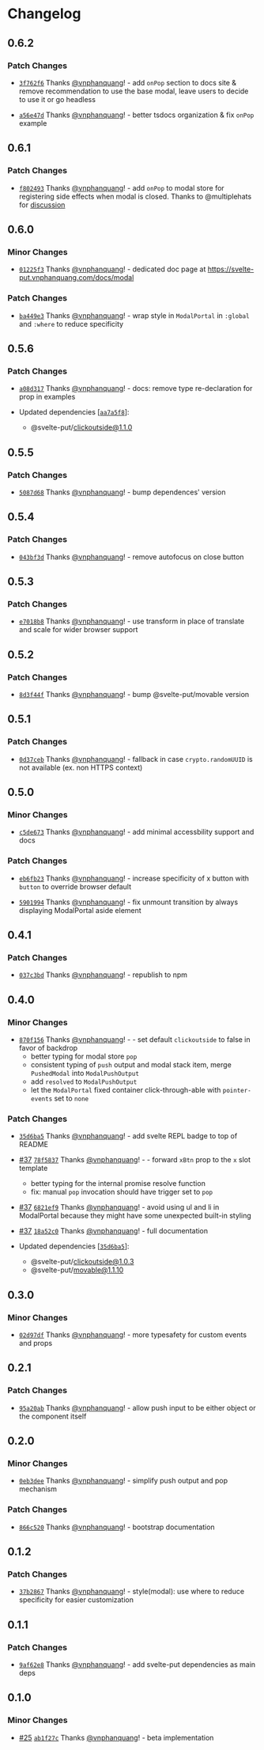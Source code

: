 # Changelog

## 0.6.2

### Patch Changes

- [`3f762f6`](https://github.com/vnphanquang/svelte-put/commit/3f762f68f129113bd2632c6e37688a71159e5347) Thanks [@vnphanquang](https://github.com/vnphanquang)! - add `onPop` section to docs site & remove recommendation to use the base modal, leave users to decide to use it or go headless

- [`a56e47d`](https://github.com/vnphanquang/svelte-put/commit/a56e47dc85b449036fc9e4fa18db46e2f399afc3) Thanks [@vnphanquang](https://github.com/vnphanquang)! - better tsdocs organization & fix `onPop` example

## 0.6.1

### Patch Changes

- [`f802493`](https://github.com/vnphanquang/svelte-put/commit/f802493fe012fd70e0336cda245b6820c35a68f9) Thanks [@vnphanquang](https://github.com/vnphanquang)! - add `onPop` to modal store for registering side effects when modal is closed. Thanks to @multiplehats for [discussion](https://github.com/vnphanquang/svelte-put/discussions/113#discussioncomment-4705416)

## 0.6.0

### Minor Changes

- [`01225f3`](https://github.com/vnphanquang/svelte-put/commit/01225f39809ce10e4ebd0d7604976d18bed93ded) Thanks [@vnphanquang](https://github.com/vnphanquang)! - dedicated doc page at https://svelte-put.vnphanquang.com/docs/modal

### Patch Changes

- [`ba449e3`](https://github.com/vnphanquang/svelte-put/commit/ba449e3afb68b7ba49915d1a6020e6e574e11087) Thanks [@vnphanquang](https://github.com/vnphanquang)! - wrap style in `ModalPortal` in `:global` and `:where` to reduce specificity

## 0.5.6

### Patch Changes

- [`a08d317`](https://github.com/vnphanquang/svelte-put/commit/a08d31721f86f1c11864ff811eef4ca754bc31ac) Thanks [@vnphanquang](https://github.com/vnphanquang)! - docs: remove type re-declaration for prop in examples

- Updated dependencies [[`aa7a5f8`](https://github.com/vnphanquang/svelte-put/commit/aa7a5f82df60551044a108e2d24cbf29314e9680)]:
  - @svelte-put/clickoutside@1.1.0

## 0.5.5

### Patch Changes

- [`5087d68`](https://github.com/vnphanquang/svelte-put/commit/5087d68b6a4626f96c0237fe7af19f8e50e06c70) Thanks [@vnphanquang](https://github.com/vnphanquang)! - bump dependences' version

## 0.5.4

### Patch Changes

- [`043bf3d`](https://github.com/vnphanquang/svelte-put/commit/043bf3dc4758071b9416ded43d8e59597a5bcc57) Thanks [@vnphanquang](https://github.com/vnphanquang)! - remove autofocus on close button

## 0.5.3

### Patch Changes

- [`e7018b8`](https://github.com/vnphanquang/svelte-put/commit/e7018b8a24a6c9abd6eefa977d992fe07dddd1f4) Thanks [@vnphanquang](https://github.com/vnphanquang)! - use transform in place of translate and scale for wider browser support

## 0.5.2

### Patch Changes

- [`8d3f44f`](https://github.com/vnphanquang/svelte-put/commit/8d3f44f41672d18dc63722f3b4e74883dfaad9c6) Thanks [@vnphanquang](https://github.com/vnphanquang)! - bump @svelte-put/movable version

## 0.5.1

### Patch Changes

- [`0d37ceb`](https://github.com/vnphanquang/svelte-put/commit/0d37ceb26a719e3910bdcd52f16e1b7dfc093118) Thanks [@vnphanquang](https://github.com/vnphanquang)! - fallback in case `crypto.randomUUID` is not available (ex. non HTTPS context)

## 0.5.0

### Minor Changes

- [`c5de673`](https://github.com/vnphanquang/svelte-put/commit/c5de6733c3c7df21d8232b59e2bd3560ea1ada24) Thanks [@vnphanquang](https://github.com/vnphanquang)! - add minimal accessbility support and docs

### Patch Changes

- [`eb6fb23`](https://github.com/vnphanquang/svelte-put/commit/eb6fb23b643720b20b64e714e65d49f1073b10a9) Thanks [@vnphanquang](https://github.com/vnphanquang)! - increase specificity of x button with `button` to override browser default

- [`5901994`](https://github.com/vnphanquang/svelte-put/commit/59019948662c9403c3acb79a8d70c22af7f884dd) Thanks [@vnphanquang](https://github.com/vnphanquang)! - fix unmount transition by always displaying ModalPortal aside element

## 0.4.1

### Patch Changes

- [`037c3bd`](https://github.com/vnphanquang/svelte-put/commit/037c3bdba6fa75ddcc4409e21ffac83090bf6ab2) Thanks [@vnphanquang](https://github.com/vnphanquang)! - republish to npm

## 0.4.0

### Minor Changes

- [`870f156`](https://github.com/vnphanquang/svelte-put/commit/870f156a8e3d5564691886c4dab0053ea15e0d93) Thanks [@vnphanquang](https://github.com/vnphanquang)! - - set default `clickoutside` to false in favor of backdrop
  - better typing for modal store `pop`
  - consistent typing of `push` output and modal stack item, merge `PushedModal` into `ModalPushOutput`
  - add `resolved` to `ModalPushOutput`
  - let the `ModalPortal` fixed container click-through-able with `pointer-events` set to `none`

### Patch Changes

- [`35d6ba5`](https://github.com/vnphanquang/svelte-put/commit/35d6ba53a1d1e1de74ae384743e2299bd033a64a) Thanks [@vnphanquang](https://github.com/vnphanquang)! - add svelte REPL badge to top of README

- [#37](https://github.com/vnphanquang/svelte-put/pull/37) [`78f5837`](https://github.com/vnphanquang/svelte-put/commit/78f5837940dec5582af080e7d21b872cbdea4c14) Thanks [@vnphanquang](https://github.com/vnphanquang)! - - forward `xBtn` prop to the `x` slot template

  - better typing for the internal promise resolve function
  - fix: manual `pop` invocation should have trigger set to `pop`

- [#37](https://github.com/vnphanquang/svelte-put/pull/37) [`6821ef9`](https://github.com/vnphanquang/svelte-put/commit/6821ef97536b9360831457234729094b353af017) Thanks [@vnphanquang](https://github.com/vnphanquang)! - avoid using ul and li in ModalPortal because they might have some unexpected built-in styling

- [#37](https://github.com/vnphanquang/svelte-put/pull/37) [`18a52c0`](https://github.com/vnphanquang/svelte-put/commit/18a52c0a955105aceeaeb5b0833caaf5cd062a31) Thanks [@vnphanquang](https://github.com/vnphanquang)! - full documentation

- Updated dependencies [[`35d6ba5`](https://github.com/vnphanquang/svelte-put/commit/35d6ba53a1d1e1de74ae384743e2299bd033a64a)]:
  - @svelte-put/clickoutside@1.0.3
  - @svelte-put/movable@1.1.10

## 0.3.0

### Minor Changes

- [`02d97df`](https://github.com/vnphanquang/svelte-put/commit/02d97df0ff1b1552f837574f3c72ea2b8b63bd89) Thanks [@vnphanquang](https://github.com/vnphanquang)! - more typesafety for custom events and props

## 0.2.1

### Patch Changes

- [`95a20ab`](https://github.com/vnphanquang/svelte-put/commit/95a20abb6858c74959d7c15bb70acfff7760047b) Thanks [@vnphanquang](https://github.com/vnphanquang)! - allow push input to be either object or the component itself

## 0.2.0

### Minor Changes

- [`0eb3dee`](https://github.com/vnphanquang/svelte-put/commit/0eb3deea4f30d432f9c7edf981ee8188196c2660) Thanks [@vnphanquang](https://github.com/vnphanquang)! - simplify push output and pop mechanism

### Patch Changes

- [`866c520`](https://github.com/vnphanquang/svelte-put/commit/866c520a59a2cf4db22e802d4eb839dc9c97b9a6) Thanks [@vnphanquang](https://github.com/vnphanquang)! - bootstrap documentation

## 0.1.2

### Patch Changes

- [`37b2867`](https://github.com/vnphanquang/svelte-put/commit/37b286748f9ad8887b39eee003d1e4efed5ccee2) Thanks [@vnphanquang](https://github.com/vnphanquang)! - style(modal): use where to reduce specificity for easier customization

## 0.1.1

### Patch Changes

- [`9af62e8`](https://github.com/vnphanquang/svelte-put/commit/9af62e87621ca93def91dee05e760c621229b1e9) Thanks [@vnphanquang](https://github.com/vnphanquang)! - add svelte-put dependencies as main deps

## 0.1.0

### Minor Changes

- [#25](https://github.com/vnphanquang/svelte-put/pull/25) [`ab1f27c`](https://github.com/vnphanquang/svelte-put/commit/ab1f27c01d564cd8580a6fe557d30a44a6c41ab7) Thanks [@vnphanquang](https://github.com/vnphanquang)! - beta implementation
